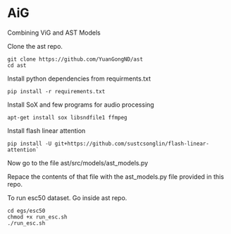 # AiG
Combining ViG and AST Models

Clone the ast repo.
```
git clone https://github.com/YuanGongND/ast
cd ast
```
Install python dependencies from requirments.txt
```
pip install -r requirements.txt
```
Install SoX and few programs for audio processing
```
apt-get install sox libsndfile1 ffmpeg
```
Install flash linear attention 
```
pip install -U git+https://github.com/sustcsonglin/flash-linear-attention`
```

Now go to the file ast/src/models/ast_models.py

Repace the contents of that file with the ast_models.py file provided in this repo.

To run esc50 dataset. Go inside ast repo.
```
cd egs/esc50
chmod +x run_esc.sh
./run_esc.sh
